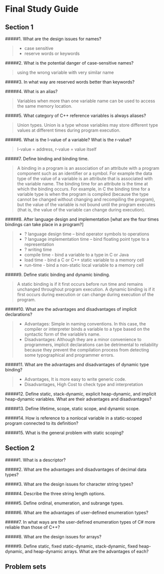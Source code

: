 # Final Study Guide

## Section 1
#####1. What are the design issues for names?

> - case sensitive
> - reserve words or keywords

#####2. What is the potential danger of case-sensitive names?

> using the wrong variable with very similar name

#####3. In what way are reserved words better than keywords?

>

#####4. What is an alias?

> Variables when more than one variable name can be used to access the same memory location.


#####5. What category of C++ reference variables is always aliases?

> Union types. Union is a type whose variables may store different type values at different times during program execution.

#####6. What is the l-value of a variable? What is the r-value?

> l-value = address, r-value = value itself

#####7. Define binding and binding time.

> A binding in a program is an association of an attribute with a program component such as an identifier or a symbol. For example the data type of the value of a variable is an attribute that is associated with the variable name. The binding time for an attribute is the time at which the binding occurs. For example, in C the binding time for a variable type is when the program is compiled (because the type cannot be changed without changing and recompiling the program), but the value of the variable is not bound until the program executes (that is, the value of the variable can change during execution).

#####8. After language design and implementation [what are the four times bindings can take place in a program?]

> - ? language design time – bind operator symbols to operations
> - ? language implementation time – bind floating point type to a representation
> - ? writing time
> - compile time - bind a variable to a type in C or Java
> - load time - bind a C or C++ static variable to a memory cell
> - run-time - bind a non-static local variable to a memory cell

#####9. Define static binding and dynamic binding.

> A static binding is  if it first occurs before run time and remains unchanged throughout program execution. A dynamic binding is if it first occurs during execution or can change during execution of the program.

#####10. What are the advantages and disadvantages of implicit declarations?

> - Advantages: Simple in naming conventions. In this case, the compiler or interpreter binds a variable to a type based on the syntactic form of the variable’s name.
> - Disadvantages: Although they are a minor convenience to programmers, implicit declarations can be detrimental to reliability because they prevent the compilation process from detecting some typographical and programmer errors.

#####11. What are the advantages and disadvantages of dynamic type binding?

> - Advantages, It is more easy to write generic code.
> - Disadvantages, High Cost to check type and interpretation


#####12. Define static, stack-dynamic, explicit heap-dynamic, and implicit heap-dynamic variables. What are their advantages and disadvantages?

#####13. Define lifetime, scope, static scope, and dynamic scope.

#####14. How is reference to a nonlocal variable in a static-scoped program connected to its definition?

#####15. What is the general problem with static scoping?

## Section 2

#####1. What is a descriptor?

#####2. What are the advantages and disadvantages of decimal data types?

#####3. What are the design issues for character string types?

#####4. Describe the three string length options.

#####5. Define ordinal, enumeration, and subrange types.

#####6. What are the advantages of user-defined enumeration types?

#####7. In what ways are the user-defined enumeration types of C# more reliable than those of C++?

#####8. What are the design issues for arrays?

#####9. Define static, fixed static-dynamic, stack-dynamic, fixed heap-dynamic, and heap-dynamic arrays. What are the advantages of each?

## Problem sets




